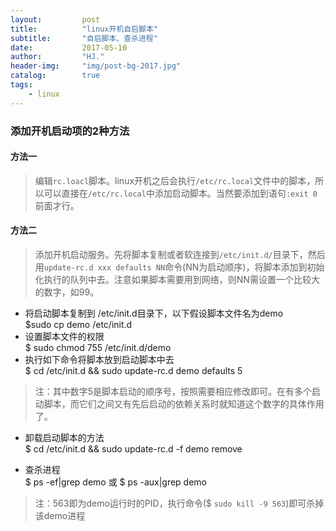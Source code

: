 ```yaml
---
layout:         post
title:          "linux开机自启脚本"
subtitle:       "自启脚本、查杀进程"
date:           2017-05-10
author:         "HJ."
header-img:     "img/post-bg-2017.jpg"
catalog:        true
tags:
    - linux
---
```


### 添加开机启动项的2种方法

#### 方法一

>编辑`rc.loacl`脚本。linux开机之后会执行`/etc/rc.local`文件中的脚本，所以可以直接在`/etc/rc.local`中添加启动脚本。当然要添加到语句`:exit 0`前面才行。

#### 方法二

>添加开机启动服务。先将脚本复制或者软连接到`/etc/init.d/`目录下，然后用`update-rc.d xxx defaults NN`命令(NN为启动顺序)，将脚本添加到初始化执行的队列中去。注意如果脚本需要用到网络，则NN需设置一个比较大的数字，如99。

- 将启动脚本复制到 /etc/init.d目录下，以下假设脚本文件名为demo<br>
    $sudo cp demo /etc/init.d
- 设置脚本文件的权限<br>
    $ sudo chmod 755 /etc/init.d/demo
- 执行如下命令将脚本放到启动脚本中去<br>
    $ cd /etc/init.d    &&  sudo update-rc.d demo defaults 5

> 注：其中数字5是脚本启动的顺序号，按照需要相应修改即可。在有多个启动脚本，而它们之间又有先后启动的依赖关系时就知道这个数字的具体作用了。

- 卸载启动脚本的方法<br>
    $ cd /etc/init.d    &&  sudo update-rc.d -f demo remove

- 查杀进程<br>
    $ ps -ef|grep demo 或 $ ps -aux|grep demo

>注：563即为demo运行时的PID，执行命令($ `sudo kill -9 563`)即可杀掉该demo进程
    

